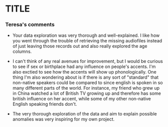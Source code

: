 # TITLE


### Teresa's comments
- Your data exploration was very thorough and well-explained. I like how you went through the trouble of retrieving the missing audiofiles instead of just leaving those records out and also really explored the age columns.

- I can't think of any real avenues for improvement, but I would be curious to see if sex or birthplace had any influence on people's accents. I'm also exctied to see how the accents will show up phonologically. One thing I'm also wondering about is if there is any sort of "standard" that non-native speakers could be compared to since english is spoken in so many different parts of the world. For instance, my friend who grew up in China watched a lot of British TV growing up and therefore has some british influence on her accent, while some of my other non-native English speaking friends don't.

- The very thorough exploration of the data and aim to explain possible anomalies was very inspiring for my own project.